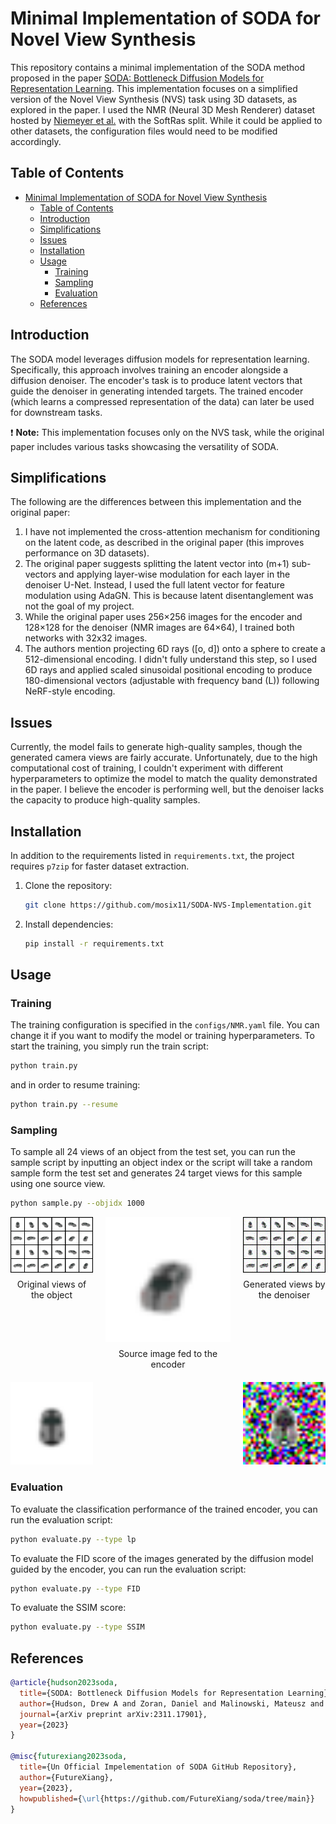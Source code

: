 # Minimal Implementation of SODA for Novel View Synthesis

This repository contains a minimal implementation of the SODA method proposed in the paper [SODA: Bottleneck Diffusion Models for Representation Learning](https://arxiv.org/abs/2311.17901). This implementation focuses on a simplified version of the Novel View Synthesis (NVS) task using 3D datasets, as explored in the paper. I used the NMR (Neural 3D Mesh Renderer) dataset hosted by [Niemeyer et al.](https://github.com/autonomousvision/differentiable_volumetric_rendering) with the SoftRas split. While it could be applied to other datasets, the configuration files would need to be modified accordingly.

## Table of Contents

- [Minimal Implementation of SODA for Novel View Synthesis](#minimal-implementation-of-soda-for-novel-view-synthesis)
  - [Table of Contents](#table-of-contents)
  - [Introduction](#introduction)
  - [Simplifications](#simplifications)
  - [Issues](#issues)
  - [Installation](#installation)
  - [Usage](#usage)
    - [Training](#training)
    - [Sampling](#sampling)
    - [Evaluation](#evaluation)
  - [References](#references)

## Introduction

The SODA model leverages diffusion models for representation learning. Specifically, this approach involves training an encoder alongside a diffusion denoiser. The encoder's task is to produce latent vectors that guide the denoiser in generating intended targets. The trained encoder (which learns a compressed representation of the data) can later be used for downstream tasks.

:exclamation: **Note:** This implementation focuses only on the NVS task, while the original paper includes various tasks showcasing the versatility of SODA.

## Simplifications

The following are the differences between this implementation and the original paper:

1. I have not implemented the cross-attention mechanism for conditioning on the latent code, as described in the original paper (this improves performance on 3D datasets).
2. The original paper suggests splitting the latent vector into \(m+1\) sub-vectors and applying layer-wise modulation for each layer in the denoiser U-Net. Instead, I used the full latent vector for feature modulation using AdaGN. This is because latent disentanglement was not the goal of my project.
3. While the original paper uses 256×256 images for the encoder and 128×128 for the denoiser (NMR images are 64×64), I trained both networks with 32x32 images.
4. The authors mention projecting 6D rays (\[o, d\]) onto a sphere to create a 512-dimensional encoding. I didn't fully understand this step, so I used 6D rays and applied scaled sinusoidal positional encoding to produce 180-dimensional vectors (adjustable with frequency band \(L\)) following NeRF-style encoding.

## Issues

Currently, the model fails to generate high-quality samples, though the generated camera views are fairly accurate. Unfortunately, due to the high computational cost of training, I couldn't experiment with different hyperparameters to optimize the model to match the quality demonstrated in the paper. I believe the encoder is performing well, but the denoiser lacks the capacity to produce high-quality samples.

## Installation

In addition to the requirements listed in `requirements.txt`, the project requires `p7zip` for faster dataset extraction.

1. Clone the repository:

    ```bash
    git clone https://github.com/mosix11/SODA-NVS-Implementation.git
    ```

2. Install dependencies:

    ```bash
    pip install -r requirements.txt
    ```

## Usage

### Training

The training configuration is specified in the `configs/NMR.yaml` file. You can change it if you want to modify the model or training hyperparameters.
To start the training, you simply run the train script:

```bash
python train.py
```

and in order to resume training:

```bash
python train.py --resume
```

### Sampling

To sample all 24 views of an object from the test set, you can run the sample script by inputting an object index or the script will take a random sample form the test set and generates 24 target views for this sample using one source view.

```bash
python sample.py --objidx 1000
```

<div style="width: 100%; display: grid; grid-template-columns: 1fr 200px 1fr; gap: 20px;">
    <div style="display: flex; flex-direction: column; text-align: center; margin: 0;">
        <img src="media/samples/1000-real.png" style="width: 100%; height: auto;">
        <div style="text-align: center; margin-top: 10px;">Original views of the object</div>
    </div>
    <div style="display: flex; flex-direction: column; text-align: center; margin: 0; display: flex; flex-direction: column; align-items: center; justify-content: center;">
        <img src="media/samples/1000-source.png" style="width: 100%; height: auto; object-fit: contain;">
        <div style="text-align: center; margin-top: 10px;">Source image fed to the encoder</div>
    </div>
    <div style="display: flex; flex-direction: column; text-align: center; margin: 0;">
        <img src="media/samples/1000-gen.png" style="width: 100%; height: auto;">
        <div style="text-align: center; margin-top: 10px;">Generated views by the denoiser</div>
    </div>
    <div style="text-align: center; margin: 0; width: fit-content; place-self: end;">
        <img src="media/samples/1000-real.gif" style="width: 200px; height: auto;">
    </div>
    <div></div>
    <div style="text-align: center; margin: 0; width: fit-content; place-self: start;">
        <img src="media/samples/1000-gen.gif" style="width: 200px; height: auto;">
    </div>
</div>

### Evaluation

To evaluate the classification performance of the trained encoder, you can run the evaluation script:

```bash
python evaluate.py --type lp
```

To evaluate the FID score of the images generated by the diffusion model guided by the encoder, you can run the evaluation script:

```bash
python evaluate.py --type FID
```

To evaluate the SSIM score:

```bash
python evaluate.py --type SSIM
```

## References

```bibtex
@article{hudson2023soda,
  title={SODA: Bottleneck Diffusion Models for Representation Learning},
  author={Hudson, Drew A and Zoran, Daniel and Malinowski, Mateusz and Lampinen, Andrew K and Jaegle, Andrew and McClelland, James L and Matthey, Loic and Hill, Felix and Lerchner, Alexander},
  journal={arXiv preprint arXiv:2311.17901},
  year={2023}
}

@misc{futurexiang2023soda,
  title={Un Official Impelementation of SODA GitHub Repository},
  author={FutureXiang},
  year={2023},
  howpublished={\url{https://github.com/FutureXiang/soda/tree/main}}
}
```
